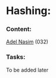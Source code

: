 # Hashing:
### Content:
[Adel Nasim](https://www.youtube.com/playlist?list=PLCInYL3l2AajqOUW_2SwjWeMwf4vL4RSp) (032)
### Tasks:
To be added later